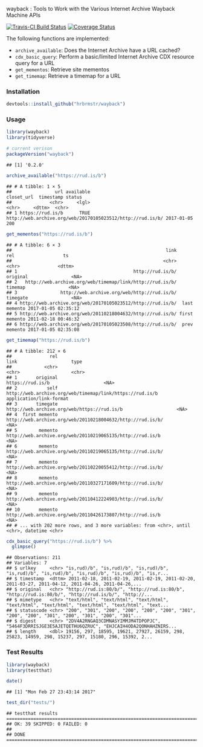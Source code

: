 
wayback : Tools to Work with the Various Internet Archive Wayback Machine APIs

[![Travis-CI Build Status](https://travis-ci.org/jonocarroll/wayback.svg?branch=master)](https://travis-ci.org/jonocarroll/wayback) [![Coverage Status](https://img.shields.io/codecov/c/github/jonocarroll/wayback/master.svg)](https://codecov.io/github/jonocarroll/wayback?branch=master)

The following functions are implemented:

-   `archive_available`: Does the Internet Archive have a URL cached?
-   `cdx_basic_query`: Perform a basic/limited Internet Archive CDX resource query for a URL
-   `get_mementos`: Retrieve site mementos
-   `get_timemap`: Retrieve a timemap for a URL

### Installation

``` r
devtools::install_github("hrbrmstr/wayback")
```

### Usage

``` r
library(wayback)
library(tidyverse)

# current verison
packageVersion("wayback")
```

    ## [1] '0.2.0'

``` r
archive_available("https://rud.is/b")
```

    ## # A tibble: 1 × 5
    ##                url available                                                 closet_url  timestamp status
    ##              <chr>     <lgl>                                                      <chr>     <dttm>  <chr>
    ## 1 https://rud.is/b      TRUE http://web.archive.org/web/20170105023512/http://rud.is/b/ 2017-01-05    200

``` r
get_mementos("https://rud.is/b")
```

    ## # A tibble: 6 × 3
    ##                                                         link           rel                  ts
    ##                                                        <chr>         <chr>              <dttm>
    ## 1                                           http://rud.is/b/      original                <NA>
    ## 2   http://web.archive.org/web/timemap/link/http://rud.is/b/       timemap                <NA>
    ## 3                http://web.archive.org/web/http://rud.is/b/      timegate                <NA>
    ## 4 http://web.archive.org/web/20170105023512/http://rud.is/b/  last memento 2017-01-05 02:35:12
    ## 5 http://web.archive.org/web/20110218004632/http://rud.is/b/ first memento 2011-02-18 00:46:32
    ## 6 http://web.archive.org/web/20170105023508/http://rud.is/b/  prev memento 2017-01-05 02:35:08

``` r
get_timemap("https://rud.is/b")
```

    ## # A tibble: 212 × 6
    ##              rel                                                       link                    type
    ##            <chr>                                                      <chr>                   <chr>
    ## 1       original                                           https://rud.is/b                    <NA>
    ## 2           self   http://web.archive.org/web/timemap/link/https://rud.is/b application/link-format
    ## 3       timegate                http://web.archive.org/web/https://rud.is/b                    <NA>
    ## 4  first memento http://web.archive.org/web/20110218004632/http://rud.is/b/                    <NA>
    ## 5        memento  http://web.archive.org/web/20110219065135/http://rud.is/b                    <NA>
    ## 6        memento http://web.archive.org/web/20110219065135/http://rud.is/b/                    <NA>
    ## 7        memento http://web.archive.org/web/20110220055412/http://rud.is/b/                    <NA>
    ## 8        memento http://web.archive.org/web/20110327171609/http://rud.is/b/                    <NA>
    ## 9        memento http://web.archive.org/web/20110412224903/http://rud.is/b/                    <NA>
    ## 10       memento  http://web.archive.org/web/20110426173807/http://rud.is/b                    <NA>
    ## # ... with 202 more rows, and 3 more variables: from <chr>, until <chr>, datetime <chr>

``` r
cdx_basic_query("https://rud.is/b") %>% 
  glimpse()
```

    ## Observations: 211
    ## Variables: 7
    ## $ urlkey     <chr> "is,rud)/b", "is,rud)/b", "is,rud)/b", "is,rud)/b", "is,rud)/b", "is,rud)/b", "is,rud)/b", "is,r...
    ## $ timestamp  <dttm> 2011-02-18, 2011-02-19, 2011-02-19, 2011-02-20, 2011-03-27, 2011-04-12, 2011-04-26, 2011-04-26,...
    ## $ original   <chr> "http://rud.is:80/b/", "http://rud.is:80/b", "http://rud.is:80/b/", "http://rud.is/b/", "http://...
    ## $ mimetype   <chr> "text/html", "text/html", "text/html", "text/html", "text/html", "text/html", "text/html", "text...
    ## $ statuscode <chr> "200", "301", "200", "200", "200", "200", "301", "200", "200", "301", "200", "301", "200", "301"...
    ## $ digest     <chr> "2DV4A2RNGAQ3CDMNASYIMMJM4TDPOPJC", "5464F3DRRISJGE3E5AJETQETHU6QZRUC", "EHJCAIH4ODA2QONHAHZNIRS...
    ## $ length     <dbl> 19156, 297, 18595, 19621, 27927, 26159, 298, 25823, 14959, 298, 15237, 297, 15180, 296, 15392, 2...

### Test Results

``` r
library(wayback)
library(testthat)

date()
```

    ## [1] "Mon Feb 27 23:43:14 2017"

``` r
test_dir("tests/")
```

    ## testthat results ========================================================================================================
    ## OK: 39 SKIPPED: 0 FAILED: 0
    ## 
    ## DONE ===================================================================================================================
